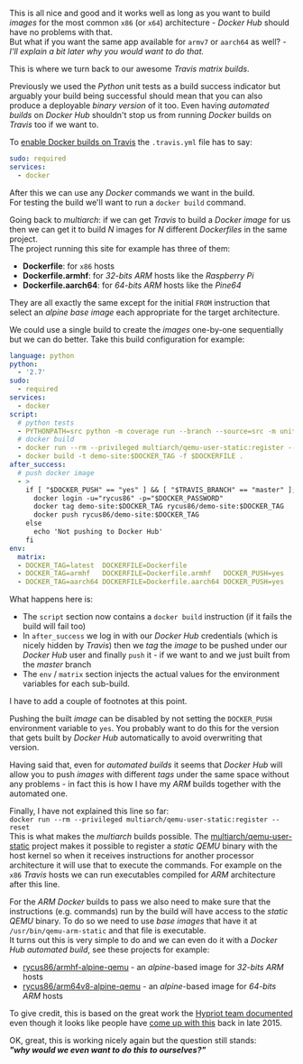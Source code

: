 This is all nice and good and it works well as long as you want to build *images*
for the most common `x86` (or `x64`) architecture - 
*Docker Hub* should have no problems with that.  
But what if you want the same app available for `armv7` or `aarch64` as well?
*- I'll explain a bit later why you would want to do that.*

This is where we turn back to our awesome *Travis matrix builds*.

Previously we used the *Python* unit tests as a build success indicator but
arguably your build being successful should mean that you can also produce a
deployable *binary version* of it too.
Even having *automated builds* on *Docker Hub* shouldn't stop us from running 
*Docker* builds on *Travis* too if we want to.

To [enable Docker builds on Travis](https://docs.travis-ci.com/user/docker) the
`.travis.yml` file has to say:
```yaml
sudo: required
services:
  - docker
```

After this we can use any *Docker* commands we want in the build.  
For testing the build we'll want to run a `docker build` command.

Going back to *multiarch*: if we can get *Travis* to build a *Docker image* for us
then we can get it to build *N* images for *N* different *Dockerfiles* in the same project.  
The project running this site for example has three of them:

- __Dockerfile__: for `x86` hosts
- __Dockerfile.armhf__: for *32-bits ARM* hosts like the *Raspberry Pi*
- __Dockerfile.aarch64__: for *64-bits ARM* hosts like the *Pine64*

They are all exactly the same except for the initial `FROM` instruction
that select an *alpine base image* each appropriate for the target architecture.

We could use a single build to create the *images* one-by-one sequentially but
we can do better.
Take this build configuration for example:
```yaml
language: python
python:
  - '2.7'
sudo:
  - required
services:
  - docker
script:
  # python tests
  - PYTHONPATH=src python -m coverage run --branch --source=src -m unittest discover -s tests -v
  # docker build
  - docker run --rm --privileged multiarch/qemu-user-static:register --reset
  - docker build -t demo-site:$DOCKER_TAG -f $DOCKERFILE .
after_success:
  # push docker image
  - >
    if [ "$DOCKER_PUSH" == "yes" ] && [ "$TRAVIS_BRANCH" == "master" ]; then
      docker login -u="rycus86" -p="$DOCKER_PASSWORD"
      docker tag demo-site:$DOCKER_TAG rycus86/demo-site:$DOCKER_TAG
      docker push rycus86/demo-site:$DOCKER_TAG
    else
      echo 'Not pushing to Docker Hub'
    fi
env:
  matrix:
  - DOCKER_TAG=latest  DOCKERFILE=Dockerfile
  - DOCKER_TAG=armhf   DOCKERFILE=Dockerfile.armhf   DOCKER_PUSH=yes
  - DOCKER_TAG=aarch64 DOCKERFILE=Dockerfile.aarch64 DOCKER_PUSH=yes
```

What happens here is:

- The `script` section now contains a `docker build` instruction 
  (if it fails the build will fail too)
- In `after_success` we log in with our *Docker Hub* credentials
  (which is nicely hidden by *Travis*) then we *tag* the *image* to be 
  pushed under our *Docker Hub* user and finally `push` it - if we want to
  and we just built from the *master* branch
- The `env` / `matrix` section injects the actual values for the environment
  variables for each sub-build.

I have to add a couple of footnotes at this point.

Pushing the built *image* can be disabled by not setting the `DOCKER_PUSH` 
environment variable to `yes`.
You probably want to do this for the version that gets built by *Docker Hub*
automatically to avoid overwriting that version.

Having said that, even for *automated builds* it seems that *Docker Hub* will
allow you to push *images* with different *tags* under the same space without 
any problems - in fact this is how I have my *ARM* builds together with the
automated one.

Finally, I have not explained this line so far:  
`docker run --rm --privileged multiarch/qemu-user-static:register --reset`  
This is what makes the *multiarch* builds possible.
The [multiarch/qemu-user-static](https://github.com/multiarch/qemu-user-static)
project makes it possible to register a *static QEMU* binary with the host kernel
so when it receives instructions for another processor architecture it will use
that to execute the commands.
For example on the `x86` *Travis* hosts we can run executables compiled for *ARM* 
architecture after this line.

For the *ARM* *Docker* builds to pass we also need to make sure that the instructions
(e.g. commands) run by the build will have access to the *static QEMU* binary.
To do so we need to use *base images* that have it at `/usr/bin/qemu-arm-static` and 
that file is executable.  
It turns out this is very simple to do and we can even do it with a *Docker Hub*
*automated build*, see these projects for example:

- [rycus86/armhf-alpine-qemu](https://github.com/rycus86/docker-armhf-alpine-qemu/blob/master/Dockerfile) -
  an *alpine*-based image for *32-bits ARM* hosts
- [rycus86/arm64v8-alpine-qemu](https://github.com/rycus86/docker-arm64v8-alpine-qemu) -
  an *alpine*-based image for *64-bits ARM* hosts

To give credit, this is based on the great work the 
[Hypriot team documented](https://blog.hypriot.com/post/setup-simple-ci-pipeline-for-arm-images)
even though it looks like people have [come up with this](https://github.com/travis-ci/travis-ci/issues/3376) back in late 2015.

OK, great, this is working nicely again but the question still stands:  
__*"why would we even want to do this to ourselves?"*__
